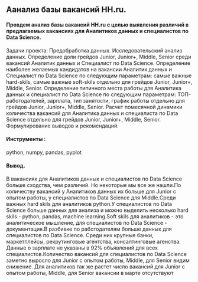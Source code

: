 ## Аанализ базы вакансий HH.ru.

#### Провдем анализ базы вакансий HH.ru с целью выявления различий в предлагаемых вакансиях для Аналитиков данных и специалистов по Data Science.

Задачи проекта: Предобработка данных. Исследовательский анализ данных. Определение доли грейдов Junior, Junior+, Middle, Senior среди вакансий Аналитик данных и Специалист по Data Science. Определение наиболее желаемых кандидатов на вакансии Аналитик данных и Специалист по Data Science по следующим параметрам: самые важные hard-skils, самые важные soft-skils отдельно  для грейдов Junior, Junior+, Middle, Senior. Определение типичного места работы для Аналитика данных и специалист по Data Science по следующим параметрам: ТОП-работодателей, зарплата, тип занятости, график работы отдельно  для грейдов Junior, Junior+, Middle, Senior. Расчет помесячной динамики количества вакансий для Аналитика данных и специалиста по Data Science отдельно  для грейдов Junior, Junior+, Middle, Senior. Формулирование выводов и рекомендаций.

#### Инструменты :

python, numpy, pandas, pyplot

#### Вывод.

В вакансиях для Аналитиков данных и специалистов по Data Science больше сходства, чем различий. Но некоторые мы все же нашли.По количеству вакансий у Аналитиков данных их больше для Junior с опытом работы, у специалистов по Data Science для Middle.Среди важных hard skils для аналитиков python.У специалистов по Data Science больше данных для анализа и можно выделить несколько hard skils - python, pandas, machine learning.Soft skils для аналитиков - это аналитическое мышление, для специалистов по Data Science - документация.В разбивке по работодателям больше данных для специалистов по Data Science. Среди них крупные банки, маркетплейсы, рекрутинговые агентства, консалтинговые агенства. Данные о зарплате не указаны в 92% объявлений для всех специалистов.Количество вакансий для специалистов по Data Science заметно выросло для Junior с опытом работы, Middle, для Senior видим снижение. Для аналитиков так же растет число вакансий для Junior с опытом работы, Middle, для Senior вакансии в марте отсутствуют
